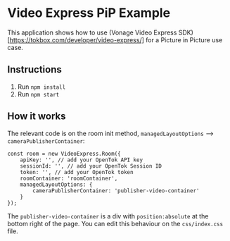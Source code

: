 # Video Express PiP Example

This application shows how to use (Vonage Video Express SDK)[https://tokbox.com/developer/video-express/] for a Picture in Picture use case.

## Instructions

1. Run `npm install`
2. Run `npm start`

## How it works

The relevant code is on the room init method, `managedLayoutOptions` --> `cameraPublisherContainer`:

```
const room = new VideoExpress.Room({
    apiKey: '', // add your OpenTok API key
    sessionId: '', // add your OpenTok Session ID
    token: '', // add your OpenTok token
    roomContainer: 'roomContainer',
    managedLayoutOptions: {
        cameraPublisherContainer: 'publisher-video-container'
    }
});
```

The `publisher-video-container` is a div with `position:absolute` at the bottom right of the page. You can edit this behaviour on the `css/index.css` file.
